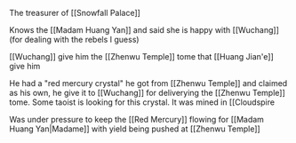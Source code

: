 The treasurer of [[Snowfall Palace]]

Knows the [[Madam Huang Yan]] and said she is happy with [[Wuchang]] (for dealing with the rebels I guess)

[[Wuchang]] give him the [[Zhenwu Temple]] tome that [[Huang Jian'e]] give him

He had a "red mercury crystal" he got from [[Zhenwu Temple]] and claimed as his own, he give it to [[Wuchang]] for deliverying the [[Zhenwu Temple]] tome. Some taoist is looking for this crystal. It was mined in [[Cloudspire

Was under pressure to keep the [[Red Mercury]] flowing for [[Madam Huang Yan|Madame]] with yield being pushed at [[Zhenwu Temple]]